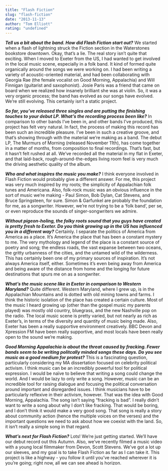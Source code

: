 ```yaml
---
title: "Flash Fiction"
slug: "flash-fiction"
date: "2013-11-13"
author: "Tom Elliott"
rating: "undefined"
---
```


_**Tell us a bit about the band. How did Flash Fiction start out?**_ We started when a flash of lightning struck the Fiction section in the Waterstones bookstore downtown. Okay, that’s a lie. The real story isn’t quite that exciting. When I moved to Exeter from the US, I had wanted to get involved in the local music scene, especially in a folk band. It kind of formed quite organically around the songs we were working on. I had been writing a variety of acoustic-oriented material, and had been collaborating with Georgia Rae (the female vocalist on Good Morning, Appalachia) and Will Finnigan (guitarist and saxophonist). Josie Paris was a friend that came on board when we realized how insanely brilliant she was at violin. So, it was a very organic process; the band has evolved as our songs have evolved. We’re still evolving. This certainly isn’t a static project.

_**So far, you’ve released three singles and are putting the finishing touches to your debut LP. What’s the recording process been like?**_ In comparison to other bands I’ve been in, and other bands I’ve produced, this project has felt very natural. In fact, the process of making this record has been such an incredible pleasure. I’ve been in such a creative groove, and that’s showing through with the material we’re making as a band. The debut LP, The Murmurs of Morning (released November 11th), has come together in a matter of months, from composition to final recordings. That’s fast, but it hasn’t felt rushed at all. We’ve recorded all the material in my flat in Exeter, and that laid-back, rough-around-the-edges living room feel is very much the driving aesthetic quality of the album.

_**Who and what inspires the music you make?**_ I think everyone involved in Flash Fiction would probably give a different answer. For me, this project was very much inspired by my roots; the simplicity of Appalachian folk tunes and Americana. Also, folk-rock music was an obvious influence in the sort of music we’re making - Paul Simon, Bob Dylan, Cat Stevens, and Bruce Springsteen, for sure. Simon & Garfunkel are probably the foundation for me, as a songwriter. However, we’re not trying to be a ‘folk band’, per se, or even reproduce the sounds of singer-songwriters we admire.

_**Without pigeon-holing, the folky roots sound that you guys have created is pretty fresh to Exeter. Do you think growing up in the US has influenced you in a different way?**_ Certainly. I separate the politics of America from America as a place. It’s America the place that has been a constant mystery to me. The very mythology and legend of the place is a constant source of poetry and song; the endless roads, the vast expanse between two oceans, the gritty urbanness of the cities, and the untamed wild of the wilderness. This has certainly been one of my primary sources of inspiration. It’s not always America itself, either. Sometimes it’s even being away from America and being aware of the distance from home and the longing for future destinations that spurs me on as a songwriter.

_**What’s the music scene like in Exeter in comparison to Western Maryland?**_ Quite different. Western Maryland, where I grew up, is in the Appalachian Mountains and is dotted with old mining towns and farms. I think the historic isolation of the place has created a certain culture. Most of the music I heard growing up (other than the gospel music my parents played) was mostly old country, bluegrass, and the new Nashville pop on the radio. The local music scene is pretty varied, but not nearly as rich as Exeter’s, in terms of the diversity and quantity of music being made. Also, Exeter has been a really supportive environment creatively. BBC Devon and Xpression FM have been really supportive, and most locals have been really open to the sound we’re making.

_**Good Morning Appalachia is about the threat caused by fracking. Fewer bands seem to be writing politcally minded songs these days. Do you see music as a good medium for protest?**_ This is a fascinating question, particularly considering my MA dissertation focused on celebrity political activism. I think music can be an incredibly powerful tool for political expression. I would be naïve to believe that writing a song could change the world. And I would be lazy to only write a song. However, music can be an incredible tool for raising dialogue and focusing the political conversation around important and disregarded issues. I think musicians have to be particularly reflexive in their activism, however. That was the idea with Good Morning, Appalachia. The song isn’t saying “fracking is bad”. I really didn’t want to write a song about why I don’t like fracking. That would be boring, and I don’t think it would make a very good song. That song is really a story about community action (hence the multiple voices on the verses) and the important questions we need to ask about how we coexist with the land. So, it isn’t really a simple song in that regard.

_**What’s next for Flash Fiction?**_ Lots! We’re just getting started. We’ll have our debut record out this Autumn. Also, we’ve recently filmed a music video with a young local filmmaker from Devon, Scott Stevens. We’ve got a lot up our sleeves, and my goal is to take Flash Fiction as far as I can take it. This project is like a highway - you follow it until you’ve reached wherever it is you’re going; right now, all we can see ahead is horizon.
